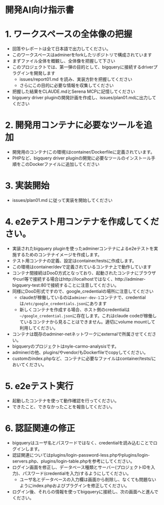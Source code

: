 # 開発AI向け指示書


# 1. ワークスペースの全体像の把握
* 回答やレポートは全て日本語で出力してください。
* このワークスペースはadminerをforkしたリポジトリで構成されています
* まずファイル全体を概観し、全体像を把握して下さい
* このプロジェクトでは、第一弾の目的として、bigqueryに接続するdriverプラグインを開発します
    * issues/report01.md を読み、実装方針を把握してください
    * さらにこの目的に必要な情報を収集してください
* 把握した結果をCLAUDE.mdとSerena MCPに記憶してください
* bigquery driver pluginの開発計画を作成し、issues/plan01.mdに出力してください

# 2. 開発用コンテナに必要なツールを追加
* 開発用のコンテナ(この環境)はcontainer/Dockerfileに定義されています。
* PHPなど、bigquery driver pluginの開発に必要なツールのインストール手順をこのDockerファイルに追加してください

# 3. 実装開始
* issues/plan01.md に従って実装を開始してください

# 4. e2eテスト用コンテナを作成してください。
* 実装されたbigquery pluginを使ったadminerコンテナによるe2eテストを実施するためのコンテナイメージを作成します。
* テスト用コンテナの定義、設定はcontainer/testsに作成します。
* この環境はcontainer/devで定義されているコンテナ上で動作しています
* コンテナ間接続はDooD方式となっており、起動されたコンテナにブラウザやcurl等で接続する場合はhttp://localhostではなく、http://adminer-bigquery-test:80で接続することに注意してください。
* 同様にDooD形式ですので、google_credentialの場所に注意してください
    * claudeが稼働しているのは`adminer-dev-1`コンテナで、credentialは`/etc/google_credentials.json`にあります
    * 新しくコンテナを作成する場合、ホスト側のcredentialは`~/google_credential.json`に存在します。これはclaude codeが稼働しているコンテナから見ることはできません。適切にvolume mountして利用してください。
* コンテナは既存のadminer-netネットワークにexternalで所属させてください。
* bigqueryのプロジェクトはnyle-carmo-analysisです。
* adminer/の他、plugins/やvendor/もDockerfileでcopyしてください。
* customのindex.phpなど、コンテナに必要なファイルはcontainer/tests/においてください。

# 5. e2eテスト実行
* 起動したコンテナを使って動作確認を行ってください。
* できたこと、できなかったことを報告してください。

# 6. 認証関連の修正
* bigqueryはユーザ名とパスワードではなく、credentialを読み込むことでログインします。
* 認証関連についてはplugins/login-password-less.phpやplugins/login-servers.php、plugins/login-table.phpを参考にしてください。
* ログイン画面を修正し、データベース種類とサーバー(プロジェクトIDを入力)、パスワード(credentialを入力)するようにしてください。
    * ユーザ名とデータベースの入力欄は画面から削除し、なくても問題ないようにindex.phpおよびプラグインを修正してください。
* ログイン後、それらの情報を使ってbigqueryに接続し、次の画面へと進んでください。
